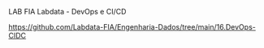 LAB FIA Labdata - DevOps e CI/CD

https://github.com/Labdata-FIA/Engenharia-Dados/tree/main/16.DevOps-CIDC
